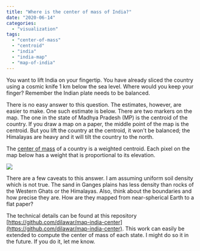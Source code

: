 ```yaml
---
title: "Where is the center of mass of India?"
date: "2020-06-14"
categories: 
  - "visualization"
tags: 
  - "center-of-mass"
  - "centroid"
  - "india"
  - "india-map"
  - "map-of-india"
---
```


You want to lift India on your fingertip. You have already sliced the country using a cosmic knife 1 km below the sea level. Where would you keep your finger? Remember the Indian plate needs to be balanced.

There is no easy answer to this question. The estimates, however, are easier to make. One such estimate is below. There are two markers on the map. The one in the state of Madhya Pradesh (MP) is the centroid of the country. If you draw a map on a paper, the middle point of the map is the centroid. But you lift the country at the centroid, it won't be balanced; the Himalayas are heavy and it will tilt the country to the north.

The [center of mass](https://en.wikipedia.org/wiki/Center_of_mass) of a country is a weighted centroid. Each pixel on the map below has a weight that is proportional to its elevation.

![](images/india_com.png)

There are a few caveats to this answer. I am assuming uniform soil density which is not true. The sand in Ganges plains has less density than rocks of the Western Ghats or the Himalayas. Also, think about the boundaries and how precise they are. How are they mapped from near-spherical Earth to a flat paper?

The technical details can be found at this repository [https://github.com/dilawar/map-india-center](https://github.com/dilawar/map-india-center). This work can easily be extended to compute the center of mass of each state. I might do so it in the future. If you do it, let me know.
